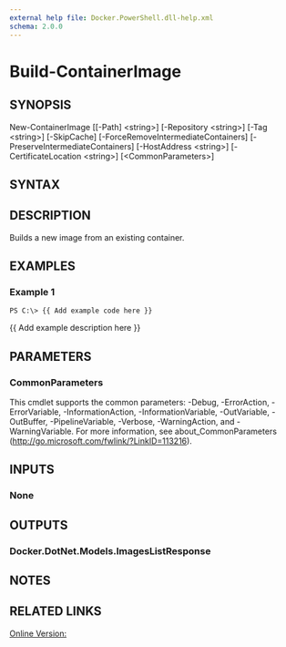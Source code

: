 ```yaml
---
external help file: Docker.PowerShell.dll-help.xml
schema: 2.0.0
---
```


# Build-ContainerImage
## SYNOPSIS
New-ContainerImage \[\[-Path\] \<string\>\] \[-Repository \<string\>\] \[-Tag \<string\>\] \[-SkipCache\] \[-ForceRemoveIntermediateContainers\] \[-PreserveIntermediateContainers\] \[-HostAddress \<string\>\] \[-CertificateLocation \<string\>\] \[\<CommonParameters\>\]
## SYNTAX

## DESCRIPTION
Builds a new image from an existing container. 
## EXAMPLES

### Example 1
```
PS C:\> {{ Add example code here }}
```

{{ Add example description here }}
## PARAMETERS

### CommonParameters
This cmdlet supports the common parameters: -Debug, -ErrorAction, -ErrorVariable, -InformationAction, -InformationVariable, -OutVariable, -OutBuffer, -PipelineVariable, -Verbose, -WarningAction, and -WarningVariable. For more information, see about_CommonParameters (http://go.microsoft.com/fwlink/?LinkID=113216).
## INPUTS

### None

## OUTPUTS

### Docker.DotNet.Models.ImagesListResponse

## NOTES

## RELATED LINKS

[Online Version:]()






